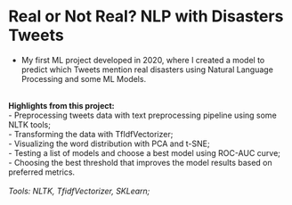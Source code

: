# Real or Not Real? NLP with Disasters Tweets

-  My first ML project developed in 2020, where I created a model to predict which Tweets mention real disasters using Natural Language Processing and some ML Models.<br />

  <br />**Highlights from this project:**
  <br />- Preprocessing tweets data with text preprocessing pipeline using some NLTK tools;
  <br />- Transforming the data with TfIdfVectorizer;
  <br />- Visualizing the word distribution with PCA and t-SNE;
  <br />- Testing a list of models and choose a best model using ROC-AUC curve;
  <br />- Choosing the best threshold that improves the model results based on preferred metrics.<br />
  <br />*Tools: NLTK, TfidfVectorizer, SKLearn;*<br /><br />

